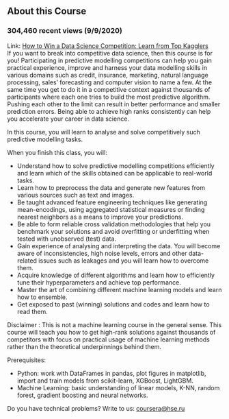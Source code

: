 ## About this Course
### 304,460 recent views (9/9/2020)
Link: [How to Win a Data Science Competition: Learn from Top Kagglers](https://www.coursera.org/learn/competitive-data-science)  
If you want to break into competitive data science, then this course is for you! Participating in predictive modelling competitions can help you gain practical experience, 
improve and harness your data modelling skills in various domains such as credit, insurance, marketing, natural language processing, sales’ forecasting and computer vision to 
name a few. At the same time you get to do it in a competitive context against thousands of participants where each one tries to build the most predictive algorithm. 
Pushing each other to the limit can result in better performance and smaller prediction errors. Being able to achieve high ranks consistently can help you accelerate your career 
in data science.

In this course, you will learn to analyse and solve competitively such predictive modelling tasks. 

When you finish this class, you will:

- Understand how to solve predictive modelling competitions efficiently and learn which of the skills obtained can be applicable to real-world tasks.
- Learn how to preprocess the data and generate new features from various sources such as text and images.
- Be taught advanced feature engineering techniques like generating mean-encodings, using aggregated statistical measures or finding nearest neighbors as a means to improve 
your predictions.
- Be able to form reliable cross validation methodologies that help you benchmark your solutions and avoid overfitting or underfitting when tested with unobserved (test) data. 
- Gain experience of analysing and interpreting the data. You will become aware of inconsistencies, high noise levels, errors and other data-related issues such as leakages 
and you will learn how to overcome them. 
- Acquire knowledge of different algorithms and learn how to efficiently tune their hyperparameters and achieve top performance. 
- Master the art of combining different machine learning models and learn how to ensemble. 
- Get exposed to past (winning) solutions and codes and learn how to read them.

Disclaimer : This is not a machine learning course in the general sense. This course will teach you how to get high-rank solutions against thousands of competitors 
with focus on practical usage of machine learning methods rather than the theoretical underpinnings behind them.

Prerequisites: 
- Python: work with DataFrames in pandas, plot figures in matplotlib, import and train models from scikit-learn, XGBoost, LightGBM.
- Machine Learning: basic understanding of linear models, K-NN, random forest, gradient boosting and neural networks.

Do you have technical problems? Write to us: coursera@hse.ru
